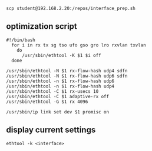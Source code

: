 `scp student@192.168.2.20:/repos/interface_prep.sh`
## optimization script
```
#!/bin/bash
  for i in rx tx sg tso ufo gso gro lro rxvlan txvlan
    do
      /usr/sbin/ethtool -K $1 $i off
  done

/usr/sbin/ethtool -N $1 rx-flow-hash udp4 sdfn
/usr/sbin/ethtool -N $1 rx-flow-hash udp6 sdfn
/usr/sbin/ethtool -n $1 rx-flow-hash udp6
/usr/sbin/ethtool -n $1 rx-flow-hash udp4
/usr/sbin/ethtool -C $1 rx-usecs 10
/usr/sbin/ethtool -C $1 adaptive-rx off
/usr/sbin/ethtool -G $1 rx 4096

/usr/sbin/ip link set dev $1 promisc on
```

## display current settings
`ethtool -k <interface>`

